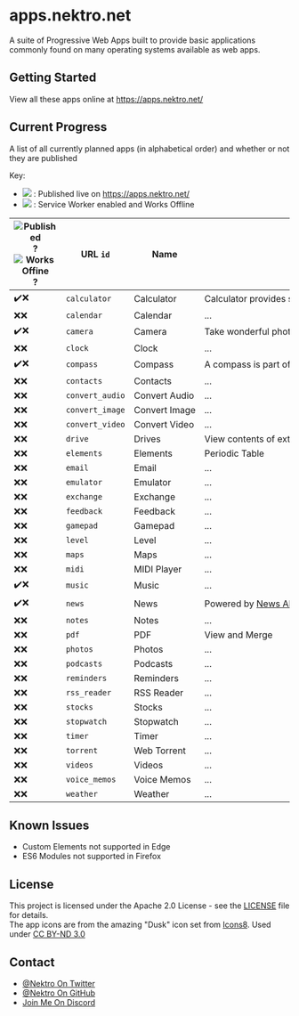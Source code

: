 [pub]: https://png.icons8.com/color/24/000000/domain.png
[swe]: https://png.icons8.com/color/24/000000/wifi-off.png

# apps.nektro.net
A suite of Progressive Web Apps built to provide basic applications commonly found on many operating systems available as web apps.

## Getting Started
View all these apps online at https://apps.nektro.net/

## Current Progress
A list of all currently planned apps (in alphabetical order) and whether or not they are published

Key:
- ![][pub] : Published live on https://apps.nektro.net/
- ![][swe] : Service Worker enabled and Works Offline

<style>
td { white-space:nowrap; }
</style>

| ![Published][pub]? ![Works Offine][swe]? | URL `id` | Name | Description |
| ---------- | ---- | ---- | ----------- |
| ✔️❌ | `calculator`    | Calculator    | Calculator provides simple mathematical functions in a beautiful web app. |
| ❌❌ | `calendar`      | Calendar      | ... |
| ✔️❌ | `camera`        | Camera        | Take wonderful photos right from the web. |
| ❌❌ | `clock`         | Clock         | ... |
| ✔️❌ | `compass`       | Compass       | A compass is part of the essential outdoors toolkit. With this web app, you can now have one. |
| ❌❌ | `contacts`      | Contacts      | ... |
| ❌❌ | `convert_audio` | Convert Audio | ... |
| ❌❌ | `convert_image` | Convert Image | ... |
| ❌❌ | `convert_video` | Convert Video | ... |
| ❌❌ | `drive`         | Drives        | View contents of external drives (flash drives, sd cards, etc) |
| ❌❌ | `elements`      | Elements      | Periodic Table |
| ❌❌ | `email`         | Email         | ... |
| ❌❌ | `emulator`      | Emulator      | ... |
| ❌❌ | `exchange`      | Exchange      | ... |
| ❌❌ | `feedback`      | Feedback      | ... |
| ❌❌ | `gamepad`       | Gamepad       | ... |
| ❌❌ | `level`         | Level         | ... |
| ❌❌ | `maps`          | Maps          | ... |
| ❌❌ | `midi`          | MIDI Player   | ... |
| ✔️❌ | `music`         | Music         | ... |
| ✔️❌ | `news`          | News          | Powered by [News API](https://newsapi.org/). Get breaking news headlines, and search for articles from over 5,000 news sources and blogs. |
| ❌❌ | `notes`         | Notes         | ... |
| ❌❌ | `pdf`           | PDF           | View and Merge |
| ❌❌ | `photos`        | Photos        | ... |
| ❌❌ | `podcasts`      | Podcasts      | ... |
| ❌❌ | `reminders`     | Reminders     | ... |
| ❌❌ | `rss_reader`    | RSS Reader    | ... |
| ❌❌ | `stocks`        | Stocks        | ... |
| ❌❌ | `stopwatch`     | Stopwatch     | ... |
| ❌❌ | `timer`         | Timer         | ... |
| ❌❌ | `torrent`       | Web Torrent   | ... |
| ❌❌ | `videos`        | Videos        | ... |
| ❌❌ | `voice_memos`   | Voice Memos   | ... |
| ❌❌ | `weather`       | Weather       | ... |

## Known Issues
- Custom Elements not supported in Edge
- ES6 Modules not supported in Firefox

## License
This project is licensed under the Apache 2.0 License - see the [LICENSE](LICENSE) file for details.  
The app icons are from the amazing "Dusk" icon set from [Icons8](https://icons8.com/). Used under [CC BY-ND 3.0](https://creativecommons.org/licenses/by-nd/3.0/)

## Contact
- [@Nektro On Twitter](https://twitter.com/Nektro)
- [@Nektro On GitHub](https://github.com/Nektro)
- [Join Me On Discord](https://discord.gg/beUGrGk)
